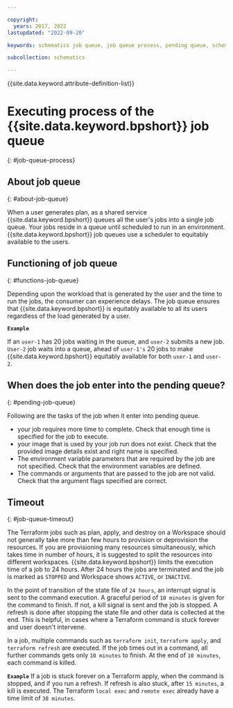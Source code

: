 ```yaml
---

copyright:
  years: 2017, 2022
lastupdated: "2022-09-20"

keywords: schematics job queue, job queue process, pending queue, schematics pending queue

subcollection: schematics

---
```


{{site.data.keyword.attribute-definition-list}}

# Executing process of the {{site.data.keyword.bpshort}} job queue
{: #job-queue-process}

## About job queue
{: #about-job-queue}

When a user generates plan, as a shared service {{site.data.keyword.bpshort}} queues all the user's jobs into a single job queue. Your jobs reside in a queue until scheduled to run in an environment. {{site.data.keyword.bpshort}} job queues use a scheduler to equitably available to the users.

## Functioning of job queue
{: #functions-job-queue}

Depending upon the workload that is generated by the user and the time to run the jobs, the consumer can experience delays. The job queue ensures that {{site.data.keyword.bpshort}} is equitably available to all its users regardless of the load generated by a user. 

**`Example`**

If an `user-1` has 20 jobs waiting in the queue, and `user-2` submits a new job. `User-2` job waits into a queue, ahead of `user-1's` 20 jobs to make {{site.data.keyword.bpshort}} equitably available for both `user-1` and `user-2`.

## When does the job enter into the pending queue?
{: #pending-job-queue}

Following are the tasks of the job when it enter into pending queue.
- your job requires more time to complete. Check that enough time is specified for the job to execute.
- your image that is used by your job run does not exist. Check that the provided image details exist and right name is specified.
- The environment variable parameters that are required by the job are not specified. Check that the environment variables are defined.
- The commands or arguments that are passed to the job are not valid. Check that the argument flags specified are correct.

## Timeout
{: #job-queue-timeout}

The Terraform jobs such as plan, apply, and destroy on a Workspace should not generally take more than few hours to provision or deprovision the resources. If you are provisioning many resources simultaneously, which takes time in number of hours, it is suggested to split the resources into different workspaces. {{site.data.keyword.bpshort}} limits the execution time of a job to 24 hours. After 24 hours the jobs are terminated and the job is marked as `STOPPED` and Workspace shows `ACTIVE`, or `INACTIVE`.

In the point of transition of the state file of `24 hours`, an interrupt signal is sent to the command execution. A graceful period of `10 minutes` is given for the command to finish. If not, a kill signal is sent and the job is stopped. A refresh is done after stopping the state file and other data is collected at the end. This is helpful, in cases where a Terraform command is stuck forever and user doesn't intervene.

In a job, multiple commands such as `terraform init`, `terraform apply`, and `terraform refresh` are executed. If the job times out in a command, all further commands gets only `10 minutes` to finish. At the end of `10 minutes`, each command is killed. 

**`Example`** 
If a job is stuck forever on a Terraform apply, when the command is stopped, and if you run a refresh. If refresh is also stuck, after `15 minutes`, a kill is executed. The Terraform `local exec` and `remote exec` already have a time limit of `30 minutes`.